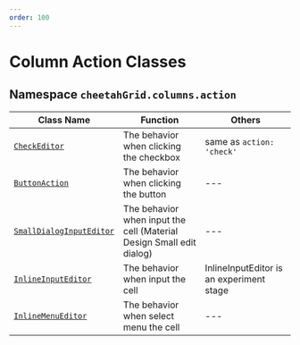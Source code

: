 ```yaml
---
order: 100
---
```


# Column Action Classes

## Namespace `cheetahGrid.columns.action`

| Class Name | Function | Others |
|----------|-----|---|
| [`CheckEditor`](./CheckEditor.md) | The behavior when clicking the checkbox | same as `action: 'check'` |
| [`ButtonAction`](./ButtonAction.md) | The behavior when clicking the button | --- |
| [`SmallDialogInputEditor`](./SmallDialogInputEditor.md) | The behavior when input the cell (Material Design Small edit dialog) | --- |
| [`InlineInputEditor`](./InlineInputEditor.md) | The behavior when input the cell | InlineInputEditor is an experiment stage |
| [`InlineMenuEditor`](./InlineMenuEditor.md) | The behavior when select menu the cell  | --- |
